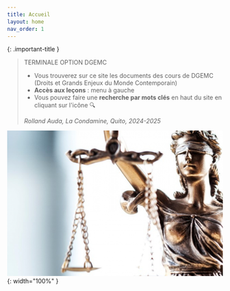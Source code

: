 ```yaml
---
title: Accueil
layout: home
nav_order: 1
---
```


{: .important-title }
> TERMINALE OPTION DGEMC
> - Vous trouverez sur ce site les documents des cours de DGEMC (Droits et Grands Enjeux du Monde Contemporain)
> - **Accès aux leçons** : menu à gauche
> - Vous pouvez faire une **recherche par mots clés** en haut du site en cliquant sur l'icône 🔍
>
> *Rolland Auda, La Condamine, Quito, 2024-2025*

![balance](/assets/img/justice.png){: width="100%" }
